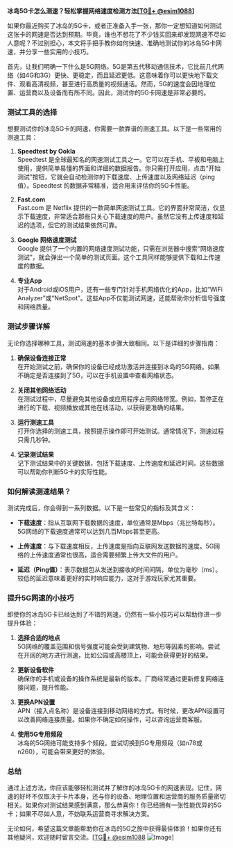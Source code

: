 **冰岛5G卡怎么测速？轻松掌握网络速度检测方法[[TG💪+ @esim1088](https://t.me/s/esim1088)]**

如果你最近购买了冰岛的5G卡，或者正准备入手一张，那你一定想知道如何测试这张卡的网速是否达到预期。毕竟，谁也不想花了不少钱买回来却发现网速不尽如人意呢？不过别担心，本文将手把手教你如何快速、准确地测试你的冰岛5G卡网速，并分享一些实用的小技巧。

首先，让我们明确一下什么是5G网络。5G是第五代移动通信技术，它比前几代网络（如4G和3G）更快、更稳定，而且延迟更低。这意味着你可以更快地下载文件、观看高清视频，甚至进行高质量的视频通话。然而，5G的速度会因地理位置、运营商以及设备而有所不同。因此，测试你的5G卡网速是非常必要的。

### 测试工具的选择

想要测试你的冰岛5G卡的网速，你需要一款靠谱的测速工具。以下是一些常用的测速工具：

1. **Speedtest by Ookla**  
   Speedtest 是全球最知名的网速测试工具之一。它可以在手机、平板和电脑上使用，提供简单易懂的界面和详细的数据报告。你只需打开应用，点击“开始测试”按钮，它就会自动检测你的下载速度、上传速度以及网络延迟（ping值）。Speedtest 的数据非常精准，适合用来评估你的5G卡性能。

2. **Fast.com**  
   Fast.com 是 Netflix 提供的一款简单网速测试工具。它的界面非常简洁，仅显示下载速度，非常适合那些只关心下载速度的用户。虽然它没有上传速度和延迟的选项，但它的测试结果依然可靠。

3. **Google 网络速度测试**  
   Google 提供了一个内置的网络速度测试功能，只需在浏览器中搜索“网络速度测试”，就会弹出一个简单的测试页面。这个工具同样能够提供下载和上传速度的数据。

4. **专业App**  
   对于Android或iOS用户，还有一些专门针对手机网络优化的App，比如“WiFi Analyzer”或“NetSpot”。这些App不仅能测试网速，还能帮助你分析信号强度和网络质量。

### 测试步骤详解

无论你选择哪种工具，测试网速的基本步骤大致相同。以下是详细的步骤指南：

1. **确保设备连接正常**  
   在开始测试之前，确保你的设备已经成功激活并连接到冰岛的5G网络。如果不确定是否连接到了5G，可以在手机设置中查看网络状态。

2. **关闭其他网络活动**  
   在测试过程中，尽量避免其他设备或应用程序占用网络带宽。例如，暂停正在进行的下载、视频播放或其他在线活动，以获得更准确的结果。

3. **运行测速工具**  
   打开你选择的测速工具，按照提示操作即可开始测试。通常情况下，测速过程只需几秒钟。

4. **记录测试结果**  
   记下测试结果中的关键数据，包括下载速度、上传速度和延迟时间。这些数据可以帮助你判断5G卡的实际性能。

### 如何解读测速结果？

测试完成后，你会得到一系列数据。以下是一些常见的指标及其含义：

- **下载速度**：指从互联网下载数据的速度，单位通常是Mbps（兆比特每秒）。5G网络的下载速度通常可以达到几百Mbps甚至更高。
  
- **上传速度**：与下载速度相反，上传速度是指向互联网发送数据的速度。5G网络的上传速度通常也很高，适合需要频繁上传大文件的用户。

- **延迟（Ping值）**：表示数据包从发送到接收的时间间隔，单位为毫秒（ms）。较低的延迟意味着更好的实时响应能力，这对于游戏玩家尤其重要。

### 提升5G网速的小技巧

即使你的冰岛5G卡已经达到了不错的网速，仍然有一些小技巧可以帮助你进一步提升体验：

1. **选择合适的地点**  
   5G网络的覆盖范围和信号强度可能会受到建筑物、地形等因素的影响。尝试在开阔的地方进行测速，比如公园或高楼顶上，可能会获得更好的结果。

2. **更新设备软件**  
   确保你的手机或设备的操作系统是最新的版本。厂商经常通过更新修复网络连接问题，提升性能。

3. **更换APN设置**  
   APN（接入点名称）是设备连接到移动网络的方式。有时候，更改APN设置可以改善网络连接质量。如果你不确定如何操作，可以咨询运营商客服。

4. **使用5G专用频段**  
   冰岛的5G网络可能支持多个频段。尝试切换到5G专用频段（如n78或n260），可能会带来更好的体验。

### 总结

通过上述方法，你应该能够轻松测试并了解你的冰岛5G卡的网速表现。记住，网速的好坏不仅取决于卡片本身，还与你的设备、地理位置和运营商的服务质量密切相关。如果你对测试结果感到满意，那么恭喜你！你已经拥有一张性能优异的5G卡；如果不尽如人意，不妨联系运营商寻求解决方案。

无论如何，希望这篇文章能帮助你在冰岛的5G之旅中获得最佳体验！如果你还有其他疑问，欢迎随时留言交流。[[TG💪+ @esim1088](https://t.me/s/esim1088) ![Image](https://i.postimg.cc/4NQfJmqS/Snipaste-2025-05-13-00-14-12.png)]